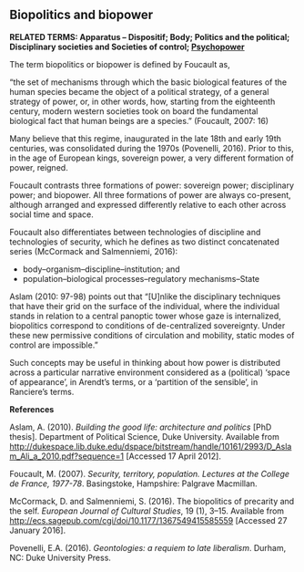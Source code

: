 ## Biopolitics and biopower

**RELATED TERMS: Apparatus – Dispositif; Body; Politics and the political; Disciplinary societies and Societies of control; [Psychopower](https://github.com/narrative-environments/CourseCompendium/blob/main/Psychopower.md)**

The term biopolitics or biopower is defined by Foucault as,

“the set of mechanisms through which the basic biological features of the human species became the object of a political strategy, of a general strategy of power, or, in other words, how, starting from the eighteenth century, modern western societies took on board the fundamental biological fact that human beings are a species.” (Foucault, 2007: 16)

Many believe that this regime, inaugurated in the late 18th and early 19th centuries, was consolidated during the 1970s (Povenelli, 2016). Prior to this, in the age of European kings, sovereign power, a very different formation of power, reigned.

Foucault contrasts three formations of power: sovereign power; disciplinary power; and biopower. All three formations of power are always co-present, although arranged and expressed differently relative to each other across social time and space.

Foucault also differentiates between technologies of discipline and technologies of security, which he defines as two distinct concatenated series (McCormack and Salmenniemi, 2016):

*   body–organism–discipline–institution; and
*   population–biological processes–regulatory mechanisms–State

Aslam (2010: 97-98) points out that “[U]nlike the disciplinary techniques that have their grid on the surface of the individual, where the individual stands in relation to a central panoptic tower whose gaze is internalized, <span id="0.7748926829530968">biopolitics</span> correspond to conditions of de-centralized sovereignty. Under these new permissive conditions of circulation and mobility, static modes of control are impossible.”

Such concepts may be useful in thinking about how power is distributed across a particular narrative environment considered as a (political) ‘space of appearance’, in Arendt’s terms, or a ‘partition of the sensible’, in Ranciere’s terms.

**References**

Aslam, A. (2010). _Building the good life: architecture and politics_ [PhD thesis]. Department of Political Science, Duke University. Available from http://dukespace.lib.duke.edu/dspace/bitstream/handle/10161/2993/D_Aslam_Ali_a_2010.pdf?sequence=1 [Accessed 17 April 2012].

Foucault, M. (2007). _Security, territory, population. Lectures at the College de France, 1977-78_. Basingstoke, Hampshire: Palgrave Macmillan.

McCormack, D. and Salmenniemi, S. (2016). The biopolitics of precarity and the self. _European Journal of Cultural Studies_, 19 (1), 3–15\. Available from http://ecs.sagepub.com/cgi/doi/10.1177/1367549415585559 [Accessed 27 January 2016].

Povenelli, E.A. (2016). _Geontologies: a requiem to late liberalism_. Durham, NC: Duke University Press.

